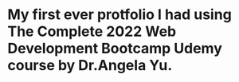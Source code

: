 # My first ever protfolio I had using The Complete 2022 Web Development Bootcamp Udemy course by Dr.Angela Yu.
